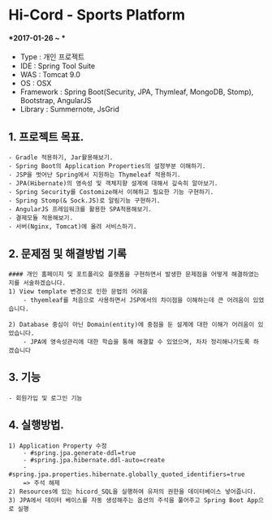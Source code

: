 # Hi-Cord - Sports Platform 

#### *2017-01-26 ~ *  

- Type : 개인 프로젝트
- IDE : Spring Tool Suite
- WAS : Tomcat 9.0
- OS : OSX  
- Framework : Spring Boot(Security, JPA, Thymleaf, MongoDB, Stomp), Bootstrap, AngularJS  
- Library : Summernote, JsGrid


## 1. 프로젝트 목표.
	- Gradle 적용하기, Jar활용해보기.
	- Spring Boot의 Application Properties의 설정부분 이해하기.
	- JSP을 벗어난 Spring에서 지원하는 Thymeleaf 적용하기.
	- JPA(Hibernate)의 영속성 및 객체지향 설계에 대해서 깊숙히 알아보기.
	- Spring Security를 Costomize해서 이해하고 필요한 기능 구현하기.
	- Spring Stomp(& Sock.JS)로 알림기능 구현하기.
	- AngularJS 프레임워크를 활용한 SPA적용해보기.
	- 결제모듈 적용해보기.
	- 서버(Nginx, Tomcat)에 올려 서비스하기.

## 2. 문제점 및 해결방법 기록  
	#### 개인 홈페이지 및 포트폴리오 플랫폼을 구현하면서 발생한 문제점을 어떻게 해결하였는지를 서술하겠습니다. 
	1) View template 변경으로 인한 문법의 어려움
		- thyemleaf를 처음으로 사용하면서 JSP에서의 차이점을 이해하는데 큰 어려움이 있었습니다.

	2) Database 중심이 아닌 Domain(entity)에 중점을 둔 설계에 대한 이해가 어려움이 있었습니다.
		- JPA에 영속성관리에 대한 학습을 통해 해결할 수 있었으며, 차차 정리해나가도록 하겠습니다

## 3. 기능
	- 회원가입 및 로그인 기능


## 4. 실행방법.
	1) Application Property 수정 
		- #spring.jpa.generate-ddl=true
		- #spring.jpa.hibernate.ddl-auto=create
		- #spring.jpa.properties.hibernate.globally_quoted_identifiers=true
		=> 주석 해제
	2) Resources에 있는 hicord_SQL을 실행하여 유저의 권한을 데이터베이스 넣어줍니다.
	3) JPA에서 데이터 베이스를 자동 생성해주는 옵션의 주석을 풀어주고 Spring Boot App으로 실행
